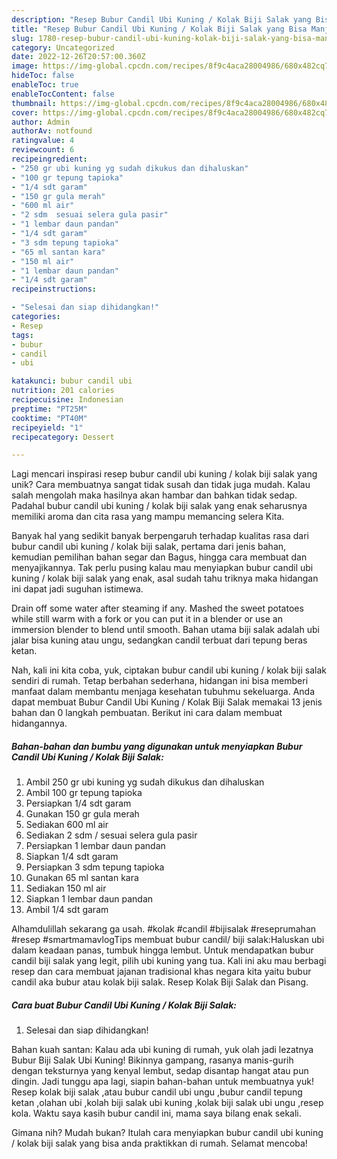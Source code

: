```yaml
---
description: "Resep Bubur Candil Ubi Kuning / Kolak Biji Salak yang Bisa Manjain Lidah"
title: "Resep Bubur Candil Ubi Kuning / Kolak Biji Salak yang Bisa Manjain Lidah"
slug: 1780-resep-bubur-candil-ubi-kuning-kolak-biji-salak-yang-bisa-manjain-lidah
category: Uncategorized
date: 2022-12-26T20:57:00.360Z
image: https://img-global.cpcdn.com/recipes/8f9c4aca28004986/680x482cq70/bubur-candil-ubi-kuning-kolak-biji-salak-foto-resep-utama.jpg
hideToc: false
enableToc: true
enableTocContent: false
thumbnail: https://img-global.cpcdn.com/recipes/8f9c4aca28004986/680x482cq70/bubur-candil-ubi-kuning-kolak-biji-salak-foto-resep-utama.jpg
cover: https://img-global.cpcdn.com/recipes/8f9c4aca28004986/680x482cq70/bubur-candil-ubi-kuning-kolak-biji-salak-foto-resep-utama.jpg
author: Admin
authorAv: notfound
ratingvalue: 4
reviewcount: 6
recipeingredient:
- "250 gr ubi kuning yg sudah dikukus dan dihaluskan"
- "100 gr tepung tapioka"
- "1/4 sdt garam"
- "150 gr gula merah"
- "600 ml air"
- "2 sdm  sesuai selera gula pasir"
- "1 lembar daun pandan"
- "1/4 sdt garam"
- "3 sdm tepung tapioka"
- "65 ml santan kara"
- "150 ml air"
- "1 lembar daun pandan"
- "1/4 sdt garam"
recipeinstructions:

- "Selesai dan siap dihidangkan!"
categories:
- Resep
tags:
- bubur
- candil
- ubi

katakunci: bubur candil ubi 
nutrition: 201 calories
recipecuisine: Indonesian
preptime: "PT25M"
cooktime: "PT40M"
recipeyield: "1"
recipecategory: Dessert

---
```





Lagi mencari inspirasi resep bubur candil ubi kuning / kolak biji salak yang unik? Cara membuatnya sangat tidak susah dan tidak juga mudah. Kalau salah mengolah maka hasilnya akan hambar dan bahkan tidak sedap. Padahal bubur candil ubi kuning / kolak biji salak yang enak seharusnya memiliki aroma dan cita rasa yang mampu memancing selera Kita.





Banyak hal yang sedikit banyak berpengaruh terhadap kualitas rasa dari bubur candil ubi kuning / kolak biji salak, pertama dari jenis bahan, kemudian pemilihan bahan segar dan Bagus, hingga cara membuat dan menyajikannya. Tak perlu pusing kalau mau menyiapkan bubur candil ubi kuning / kolak biji salak yang enak,      asal sudah tahu triknya maka hidangan ini dapat jadi suguhan istimewa.














Drain off some water after steaming if any. Mashed the sweet potatoes while still warm with a fork or you can put it in a blender or use an immersion blender to blend until smooth. Bahan utama biji salak adalah ubi jalar bisa kuning atau ungu, sedangkan candil terbuat dari tepung beras ketan.






Nah, kali ini kita coba, yuk, ciptakan bubur candil ubi kuning / kolak biji salak sendiri di rumah. Tetap berbahan sederhana, hidangan ini bisa memberi manfaat dalam membantu menjaga kesehatan tubuhmu sekeluarga. Anda dapat membuat Bubur Candil Ubi Kuning / Kolak Biji Salak memakai 13 jenis bahan dan 0 langkah pembuatan. Berikut ini cara dalam membuat hidangannya.

<!--inarticleads1-->

##### Bahan-bahan dan bumbu yang digunakan untuk menyiapkan Bubur Candil Ubi Kuning / Kolak Biji Salak:

1. Ambil 250 gr ubi kuning yg sudah dikukus dan dihaluskan
1. Ambil 100 gr tepung tapioka
1. Persiapkan 1/4 sdt garam
1. Gunakan 150 gr gula merah
1. Sediakan 600 ml air
1. Sediakan 2 sdm / sesuai selera gula pasir
1. Persiapkan 1 lembar daun pandan
1. Siapkan 1/4 sdt garam
1. Persiapkan 3 sdm tepung tapioka
1. Gunakan 65 ml santan kara
1. Sediakan 150 ml air
1. Siapkan 1 lembar daun pandan
1. Ambil 1/4 sdt garam


Alhamdulillah sekarang ga usah. #kolak #candil #bijisalak #reseprumahan #resep #smartmamavlogTips membuat bubur candil/ biji salak:Haluskan ubi dalam keadaan panas, tumbuk hingga lembut. Untuk mendapatkan bubur candil biji salak yang legit, pilih ubi kuning yang tua. Kali ini aku mau berbagi resep dan cara membuat jajanan tradisional khas negara kita yaitu bubur candil aka bubur atau kolak biji salak. Resep Kolak Biji Salak dan Pisang. 

<!--inarticleads2-->

##### Cara buat Bubur Candil Ubi Kuning / Kolak Biji Salak:


1. Selesai dan siap dihidangkan!

Bahan kuah santan: Kalau ada ubi kuning di rumah, yuk olah jadi lezatnya Bubur Biji Salak Ubi Kuning! Bikinnya gampang, rasanya manis-gurih dengan teksturnya yang kenyal lembut, sedap disantap hangat atau pun dingin. Jadi tunggu apa lagi, siapin bahan-bahan untuk membuatnya yuk! Resep kolak biji salak ,atau bubur candil ubi ungu ,bubur candil tepung ketan ,olahan ubi ,kolah biji salak ubi kuning ,kolak biji salak ubi ungu ,resep kola. Waktu saya kasih bubur candil ini, mama saya bilang enak sekali. 

Gimana nih? Mudah bukan? Itulah cara menyiapkan bubur candil ubi kuning / kolak biji salak yang bisa anda praktikkan di rumah. Selamat mencoba!
